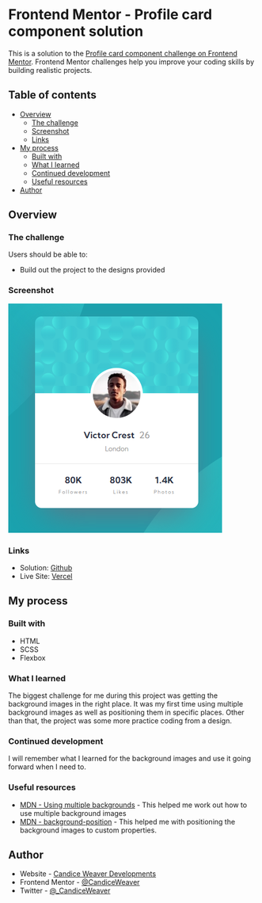 # Frontend Mentor - Profile card component solution

This is a solution to the [Profile card component challenge on Frontend Mentor](https://www.frontendmentor.io/challenges/profile-card-component-cfArpWshJ). Frontend Mentor challenges help you improve your coding skills by building realistic projects.

## Table of contents

- [Overview](#overview)
  - [The challenge](#the-challenge)
  - [Screenshot](#screenshot)
  - [Links](#links)
- [My process](#my-process)
  - [Built with](#built-with)
  - [What I learned](#what-i-learned)
  - [Continued development](#continued-development)
  - [Useful resources](#useful-resources)
- [Author](#author)

## Overview

### The challenge

Users should be able to:

- Build out the project to the designs provided

### Screenshot

![Profile Card Component](https://raw.githubusercontent.com/CandiceWeaver/profile-card-component/main/images/profile-card-component.png)

### Links

- Solution: [Github](https://github.com/CandiceWeaver/profile-card-component)
- Live Site: [Vercel](https://profile-card-component-steel-five.vercel.app/)

## My process

### Built with

- HTML
- SCSS
- Flexbox

### What I learned

The biggest challenge for me during this project was getting the background images in the right place. It was my first time using multiple background images as well as positioning them in specific places. Other than that, the project was some more practice coding from a design.

### Continued development

I will remember what I learned for the background images and use it going forward when I need to.

### Useful resources

- [MDN - Using multiple backgrounds](https://developer.mozilla.org/en-US/docs/Web/CSS/CSS_Backgrounds_and_Borders/Using_multiple_backgrounds) - This helped me work out how to use multiple background images
- [MDN - background-position](https://developer.mozilla.org/en-US/docs/Web/CSS/background-position) - This helped me with positioning the background images to custom properties.

## Author

- Website - [Candice Weaver Developments](https://www.candiceweaver.dev)
- Frontend Mentor - [@CandiceWeaver](https://www.frontendmentor.io/profile/CandiceWeaver)
- Twitter - [@\_CandiceWeaver](https://twitter.com/_CandiceWeaver)
